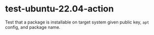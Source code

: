 # test-ubuntu-22.04-action

Test that a package is installable on target system given public key, `apt` config, and package name.

